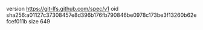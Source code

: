 version https://git-lfs.github.com/spec/v1
oid sha256:a01127c37308457e8d396b176fb790846be0978c173be3f13260b62efcef011b
size 649
